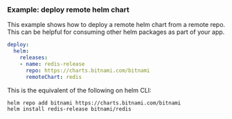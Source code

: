 ### Example: deploy remote helm chart

This example shows how to deploy a remote helm chart from a remote repo. This can be helpful for consuming other helm packages as part of your app.


```yaml
deploy:
  helm:
    releases:
    - name: redis-release
      repo: https://charts.bitnami.com/bitnami 
      remoteChart: redis
```

This is the equivalent of the following on helm CLI:

```bash
helm repo add bitnami https://charts.bitnami.com/bitnami
helm install redis-release bitnami/redis
```
